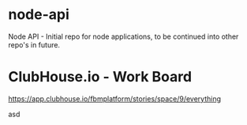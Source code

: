 # node-api
Node API - Initial repo for node applications, to be continued into other repo's in future.

# ClubHouse.io - Work Board
https://app.clubhouse.io/fbmplatform/stories/space/9/everything

asd

